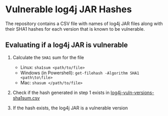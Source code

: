 # Vulnerable log4j JAR Hashes

The repository contains a CSV file with names of log4j JAR files along with their SHA1 hashes for each version that is known to be vulnerable.

## Evaluating if a log4j JAR is vulnerable

1. Calculate the `SHA1` sum for the file
    * Linux: `sha1sum <path/to/file>`
    * Windows (in Powershell): `get-filehash -Algorithm SHA1 <path\to\file>`
    * Mac: `shasum </path/to/file>`

2. Check if the hash generated in step 1 exists in [log4j-vuln-versions-sha1sum.csv](log4j-vuln-versions-sha1sum.csv)
3. If the hash exists, the log4j JAR is a vulnerable version
